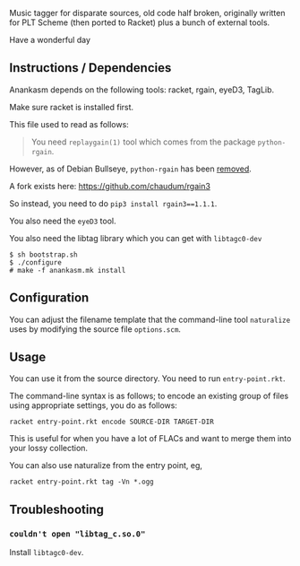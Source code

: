 Music tagger for disparate sources, old code half broken, originally written for
PLT Scheme (then ported to Racket) plus a bunch of external tools.

Have a wonderful day

## Instructions / Dependencies

Anankasm depends on the following tools: racket, rgain, eyeD3, TagLib.

Make sure racket is installed first.

This file used to read as follows:

> You need `replaygain(1)` tool which comes from the package `python-rgain`.

However, as of Debian Bullseye, `python-rgain` has been
[removed](https://bugs.debian.org/cgi-bin/bugreport.cgi?bug=938361).

A fork exists here: https://github.com/chaudum/rgain3

So instead, you need to do `pip3 install rgain3==1.1.1`.


You also need the `eyeD3` tool.

You also need the libtag library which you can get with `libtagc0-dev`

    $ sh bootstrap.sh
    $ ./configure
    # make -f anankasm.mk install

## Configuration

You can adjust the filename template that the command-line tool `naturalize`
uses by modifying the source file `options.scm`.

## Usage

You can use it from the source directory.  You need to run `entry-point.rkt`.

The command-line syntax is as follows; to encode an existing group of files
using appropriate settings, you do as follows:

    racket entry-point.rkt encode SOURCE-DIR TARGET-DIR

This is useful for when you have a lot of FLACs and want to merge them into
your lossy collection.

You can also use naturalize from the entry point, eg,

    racket entry-point.rkt tag -Vn *.ogg


## Troubleshooting

### `couldn't open "libtag_c.so.0"`

Install `libtagc0-dev`.
